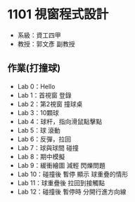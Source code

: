 # 1101 視窗程式設計

- 系級：資工四甲
- 教授：郭文彥 副教授

## 作業(打撞球)

- Lab 0：Hello
- Lab 1：首視窗 登錄
- Lab 2：第2視窗 撞球桌
- Lab 3：10顆球
- Lab 4：球杆，指向滑鼠點擊點
- Lab 5：球 滾動
- Lab 6：反彈，拉回
- Lab 7：球與球間 碰撞
- Lab 8：期中模擬
- Lab 9：緩衝繪圖 減輕 閃爍問題
- Lab 10：碰撞後 暫停 顯示 球重疊的情形
- Lab 11：球重疊後 拉回到接觸點
- Lab 12：碰撞後 暫停時 分開行進方向線
